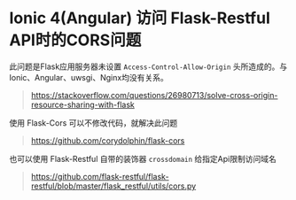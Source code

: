 # Ionic 4(Angular) 访问 Flask-Restful API时的CORS问题

此问题是Flask应用服务器未设置 `Access-Control-Allow-Origin` 头所造成的。与 Ionic、Angular、uwsgi、Nginx均没有关系。

> https://stackoverflow.com/questions/26980713/solve-cross-origin-resource-sharing-with-flask

使用 Flask-Cors 可以不修改代码，就解决此问题

> https://github.com/corydolphin/flask-cors

也可以使用 Flask-Restful 自带的装饰器 `crossdomain` 给指定Api限制访问域名

> https://github.com/flask-restful/flask-restful/blob/master/flask_restful/utils/cors.py
